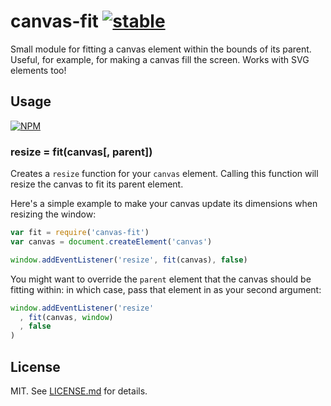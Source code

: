 # canvas-fit [![stable](http://badges.github.io/stability-badges/dist/stable.svg)](http://github.com/badges/stability-badges)

Small module for fitting a canvas element within the bounds of its parent.
Useful, for example, for making a canvas fill the screen. Works with SVG
elements too!

## Usage

[![NPM](https://nodei.co/npm/canvas-fit.png)](https://nodei.co/npm/canvas-fit/)

### resize = fit(canvas[, parent])

Creates a `resize` function for your `canvas` element. Calling this function
will resize the canvas to fit its parent element.

Here's a simple example to make your canvas update its dimensions when
resizing the window:

``` javascript
var fit = require('canvas-fit')
var canvas = document.createElement('canvas')

window.addEventListener('resize', fit(canvas), false)
```

You might want to override the `parent` element that the canvas should be
fitting within: in which case, pass that element in as your second argument:

``` javascript
window.addEventListener('resize'
  , fit(canvas, window)
  , false
)
```

## License

MIT. See [LICENSE.md](http://github.com/hughsk/canvas-fit/blob/master/LICENSE.md) for details.
